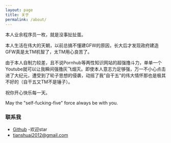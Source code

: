 ```yaml
---
layout: page
title: 关于
permalink: /about/
---
```


本人业余程序员一枚，就是没事扯扯蛋。

本人生活在伟大的天朝，以前总搞不懂建GFW的原因，长大后才发现政府建造GFW真是太TM机智了，太TM用心良苦了。

由于本人自制力较差，且不说Pornhub等两性知识网站的超强撸斗力，单单一个Youtube就可以让我瞬间强撸灰飞烟灭。即使本人意志力足够强，万一不小心点击进了大纪元，遭受到了轮子思想的侵袭，动摇了我"自干五"的伟大情怀那也是极其不好的（自干五又TM不是锤子）。

祝你开心快乐每一天。

May the "self-fucking-five" force always be with you.

### 联系我

* [Github](https://github.com/tiancode) -欢迎star
* [tianshuai2012@gmail.com](mailto:tianshuai2012@gmail.com])